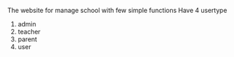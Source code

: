 The website for manage school with few simple functions
Have 4 usertype
1. admin
2. teacher
3. parent
4. user
